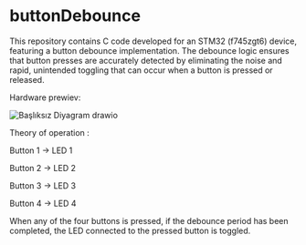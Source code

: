 # buttonDebounce
This repository contains C code developed for an STM32 (f745zgt6) device, featuring a button debounce implementation. The debounce logic ensures that button presses are accurately detected by eliminating the noise and rapid, unintended toggling that can occur when a button is pressed or released.


Hardware prewiev:

![Başlıksız Diyagram drawio](https://github.com/user-attachments/assets/b1e73a05-0cc5-4895-874c-2f7e274ba1ab)

Theory of operation :

Button 1 -> LED 1


Button 2 -> LED 2


Button 3 -> LED 3


Button 4 -> LED 4

When any of the four buttons is pressed, if the debounce period has been completed, the LED connected to the pressed button is toggled.
